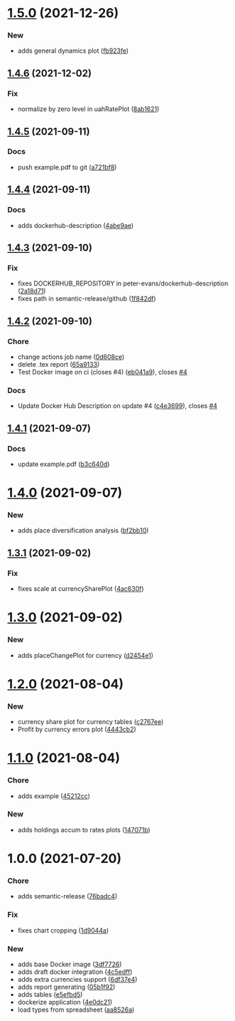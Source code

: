 # [1.5.0](https://github.com/pustovitDmytro/budget/compare/v1.4.6...v1.5.0) (2021-12-26)


### New

* adds general dynamics plot ([fb923fe](https://github.com/pustovitDmytro/budget/commit/fb923fe03b5e755c93eb7286af9674b9739a19c0))

## [1.4.6](https://github.com/pustovitDmytro/budget/compare/v1.4.5...v1.4.6) (2021-12-02)


### Fix

* normalize by zero level in uahRatePlot ([8ab1621](https://github.com/pustovitDmytro/budget/commit/8ab16215b3bec13fc23797b1e6584f5cd5b09384))

## [1.4.5](https://github.com/pustovitDmytro/budget/compare/v1.4.4...v1.4.5) (2021-09-11)


### Docs

* push example.pdf to git ([a721bf8](https://github.com/pustovitDmytro/budget/commit/a721bf8e1fe6d3b09b5852ef84ee383c8f600377))

## [1.4.4](https://github.com/pustovitDmytro/budget/compare/v1.4.3...v1.4.4) (2021-09-11)


### Docs

* adds dockerhub-description ([4abe9ae](https://github.com/pustovitDmytro/budget/commit/4abe9aedb4f1d124e29ff82ff5a17689ee6ecd26))

## [1.4.3](https://github.com/pustovitDmytro/budget/compare/v1.4.2...v1.4.3) (2021-09-10)


### Fix

* fixes DOCKERHUB_REPOSITORY in peter-evans/dockerhub-description ([2a18d71](https://github.com/pustovitDmytro/budget/commit/2a18d71b8c85d5c8d11f0515ada3f34752b26620))
* fixes path in semantic-release/github ([1f842df](https://github.com/pustovitDmytro/budget/commit/1f842df82585e0b820c30be6e40a348dbe847c24))

## [1.4.2](https://github.com/pustovitDmytro/budget/compare/v1.4.1...v1.4.2) (2021-09-10)


### Chore

* change actions job name ([0d608ce](https://github.com/pustovitDmytro/budget/commit/0d608ce0bfbc8aeb95138bd301d8f40cc341421a))
* delete .tex report ([65a9133](https://github.com/pustovitDmytro/budget/commit/65a91338258b6b476c2da8b222c96ccae6299421))
* Test Docker image on ci (closes #4) ([eb041a9](https://github.com/pustovitDmytro/budget/commit/eb041a9eee916d237d18c8540bd16efeb4f169f4)), closes [#4](https://github.com/pustovitDmytro/budget/issues/4)

### Docs

* Update Docker Hub Description on update #4 ([c4e3699](https://github.com/pustovitDmytro/budget/commit/c4e36994eb08b58e06b30d8621909625229c9f37)), closes [#4](https://github.com/pustovitDmytro/budget/issues/4)

## [1.4.1](https://github.com/pustovitDmytro/budget/compare/v1.4.0...v1.4.1) (2021-09-07)


### Docs

* update example.pdf ([b3c640d](https://github.com/pustovitDmytro/budget/commit/b3c640d4dcb09f8649acee353a9c25fb492153ce))

# [1.4.0](https://github.com/pustovitDmytro/budget/compare/v1.3.1...v1.4.0) (2021-09-07)


### New

* adds place diversification analysis ([bf2bb10](https://github.com/pustovitDmytro/budget/commit/bf2bb10b620ba3c29d3d6e45835acc0e02f463b5))

## [1.3.1](https://github.com/pustovitDmytro/budget/compare/v1.3.0...v1.3.1) (2021-09-02)


### Fix

* fixes scale at currencySharePlot ([4ac630f](https://github.com/pustovitDmytro/budget/commit/4ac630f6bd24bfae53de697434a47a00d24d8918))

# [1.3.0](https://github.com/pustovitDmytro/budget/compare/v1.2.0...v1.3.0) (2021-09-02)


### New

* adds placeChangePlot for currency ([d2454e1](https://github.com/pustovitDmytro/budget/commit/d2454e13c75d482f84cbe06abec8f582a4467639))

# [1.2.0](https://github.com/pustovitDmytro/budget/compare/v1.1.0...v1.2.0) (2021-08-04)


### New

* currency share plot for currency tables ([c2767ee](https://github.com/pustovitDmytro/budget/commit/c2767eeca9500ad9fbdddcb45dedb139c85fac0d))
* Profit by currency errors plot ([4443cb2](https://github.com/pustovitDmytro/budget/commit/4443cb275f9ec3acb566a30e9c038a25e3f3e304))

# [1.1.0](https://github.com/pustovitDmytro/budget/compare/v1.0.0...v1.1.0) (2021-08-04)


### Chore

* adds example ([45212cc](https://github.com/pustovitDmytro/budget/commit/45212cc4e56f4599e73c0adf7abc33b12ef46021))

### New

* adds holdings accum to rates plots ([147071b](https://github.com/pustovitDmytro/budget/commit/147071b05b563da8b9f96626aff33c11d510a669))

# 1.0.0 (2021-07-20)


### Chore

* adds semantic-release ([76badc4](https://github.com/pustovitDmytro/budget/commit/76badc4aa767a9c674076ddf9266bb54e8abb2f2))

### Fix

* fixes chart cropping ([1d9044a](https://github.com/pustovitDmytro/budget/commit/1d9044a3a9c172562932e78ce823a83be0d2f01d))

### New

* adds base Docker image ([3df7726](https://github.com/pustovitDmytro/budget/commit/3df77267721cb2ebe66c1439d4932372c9a56efa))
* adds draft docker integration ([4c5edff](https://github.com/pustovitDmytro/budget/commit/4c5edff04aa587d0f9e14d1b771331417824133e))
* adds extra currencies support ([6df37e4](https://github.com/pustovitDmytro/budget/commit/6df37e436f15d65152670ed8284a545d76e90510))
* adds report generating ([05b1f92](https://github.com/pustovitDmytro/budget/commit/05b1f928336b7c66b210aadf034f71e68e3dbde9))
* adds tables ([e5efbd5](https://github.com/pustovitDmytro/budget/commit/e5efbd547d4270bfdee86fba600c9546a4eb8aea))
* dockerize application ([4e0dc21](https://github.com/pustovitDmytro/budget/commit/4e0dc21984ef278c0b2e0d4d2d6e0d2a51cc5049))
* load types from spreadsheet ([aa8526a](https://github.com/pustovitDmytro/budget/commit/aa8526abc3f453ad3f59e395a93fa4b3345aa7e4))
